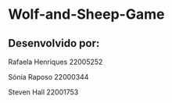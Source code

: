 # Wolf-and-Sheep-Game

## Desenvolvido por:

Rafaela Henriques 22005252

Sónia Raposo 22000344

Steven Hall 22001753
